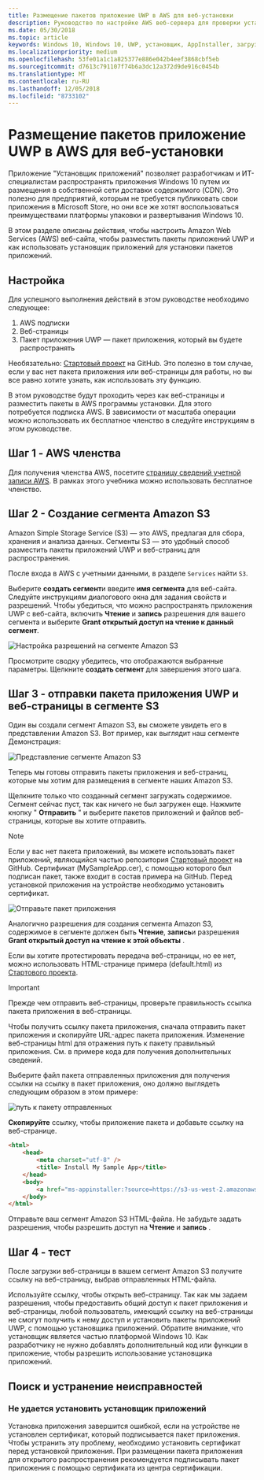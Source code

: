 ```yaml
---
title: Размещение пакетов приложение UWP в AWS для веб-установки
description: Руководство по настройке AWS веб-сервера для проверки установки приложений через приложение установщика приложений
ms.date: 05/30/2018
ms.topic: article
keywords: Windows 10, Windows 10, UWP, установщик, AppInstaller, загрузка неопубликованных приложений приложения, связанных с установлен, дополнительных пакетов, AWS
ms.localizationpriority: medium
ms.openlocfilehash: 53fe01a1c1a825377e886e042b4eef3868cbf5eb
ms.sourcegitcommit: d7613c791107f74b6a3dc12a372d9de916c0454b
ms.translationtype: MT
ms.contentlocale: ru-RU
ms.lasthandoff: 12/05/2018
ms.locfileid: "8733102"
---
```

# <a name="hosting-uwp-app-packages-on-aws-for-web-install"></a>Размещение пакетов приложение UWP в AWS для веб-установки

Приложение "Установщик приложений" позволяет разработчикам и ИТ-специалистам распространять приложения Windows 10 путем их размещения в собственной сети доставки содержимого (CDN). Это полезно для предприятий, которым не требуется публиковать свои приложения в Microsoft Store, но они все же хотят воспользоваться преимуществами платформы упаковки и развертывания Windows 10.

В этом разделе описаны действия, чтобы настроить Amazon Web Services (AWS) веб-сайта, чтобы разместить пакеты приложений UWP и как использовать установщик приложений для установки пакетов приложений.

## <a name="setup"></a>Настройка

Для успешного выполнения действий в этом руководстве необходимо следующее:
 
1. AWS подписки 
2. Веб-страницы
3. Пакет приложения UWP — пакет приложения, который вы будете распространять

Необязательно: [Стартовый проект](https://github.com/AppInstaller/MySampleWebApp) на GitHub. Это полезно в том случае, если у вас нет пакета приложения или веб-страницы для работы, но вы все равно хотите узнать, как использовать эту функцию.

В этом руководстве будут проходить через как веб-страницы и разместить пакеты в AWS программы установки. Для этого потребуется подписка AWS. В зависимости от масштаба операции можно использовать их бесплатное членство в следуйте инструкциям в этом руководстве. 

## <a name="step-1---aws-membership"></a>Шаг 1 - AWS членства
Для получения членства AWS, посетите [страницу сведений учетной записи AWS](https://aws.amazon.com/free/). В рамках этого учебника можно использовать бесплатное членство.

## <a name="step-2---create-an-amazon-s3-bucket"></a>Шаг 2 - Создание сегмента Amazon S3

Amazon Simple Storage Service (S3) — это AWS, предлагая для сбора, хранения и анализа данных. Сегменты S3 — это удобный способ разместить пакеты приложений UWP и веб-страниц для распространения. 

После входа в AWS с учетными данными, в разделе `Services` найти `S3`. 

Выберите **создать сегмент**и введите **имя сегмента** для веб-сайта. Следуйте инструкциям диалогового окна для задания свойств и разрешений. Чтобы убедиться, что можно распространять приложения UWP с веб-сайта, включить **Чтение** и **запись** разрешения для вашего сегмента и выберите **Grant открытый доступ на чтение к данный сегмент**.

![Настройка разрешений на сегменте Amazon S3](images/aws-permissions.png) 

Просмотрите сводку убедитесь, что отображаются выбранные параметры. Щелкните **создать сегмент** для завершения этого шага. 

## <a name="step-3---upload-uwp-app-package-and-web-pages-to-an-s3-bucket"></a>Шаг 3 - отправки пакета приложения UWP и веб-страницы в сегменте S3

Один вы создали сегмент Amazon S3, вы сможете увидеть его в представлении Amazon S3. Вот пример, как выглядит наш сегменте Демонстрация:

![Представление сегменте Amazon S3](images/aws-post-create.png)

Теперь мы готовы отправить пакеты приложения и веб-страниц, которые мы хотим для размещения в сегменте наших Amazon S3. 

Щелкните только что созданный сегмент загружать содержимое. Сегмент сейчас пуст, так как ничего не был загружен еще. Нажмите кнопку " **Отправить** " и выберите пакетов приложений и файлов веб-страницы, которые вы хотите отправить.

> [!NOTE]
> Если у вас нет пакета приложений, вы можете использовать пакет приложений, являющийся частью репозитория [Стартовый проект](https://github.com/AppInstaller/MySampleWebApp) на GitHub. Сертификат (MySampleApp.cer), с помощью которого был подписан пакет, также входит в состав примера на GitHub. Перед установкой приложения на устройстве необходимо установить сертификат.

![Отправьте пакет приложения](images/aws-upload-package.png)

Аналогично разрешения для создания сегмента Amazon S3, содержимое в сегменте должен быть **Чтение**, **запись**и разрешения **Grant открытый доступ на чтение к этой объекты** .

Если вы хотите протестировать передача веб-страницы, но ее нет, можно использовать HTML-странице примера (default.html) из [Стартового проекта](https://github.com/AppInstaller/MySampleWebApp/blob/master/MySampleWebApp/default.html).

> [!IMPORTANT]
> Прежде чем отправить веб-страницы, проверьте правильность ссылка пакета приложения в веб-страницы. 

Чтобы получить ссылку пакета приложения, сначала отправить пакет приложения и скопируйте URL-адрес пакета приложения. Изменение веб-страницы html для отражения путь к пакету правильный приложения. См. в примере кода для получения дополнительных сведений. 

Выберите файл пакета отправленных приложения для получения ссылки на ссылку в пакет приложения, оно должно выглядеть следующим образом в этом примере:

![путь к пакету отправленных](images/aws-package-path.png)

**Скопируйте** ссылку, чтобы приложение пакета и добавьте ссылку на веб-странице. 

```html
<html>
    <head>
        <meta charset="utf-8" />
        <title> Install My Sample App</title>
    </head>
    <body>
        <a href="ms-appinstaller:?source=https://s3-us-west-2.amazonaws.com/appinstaller-aws-demo/MySampleApp.appxbundle"> Install My Sample App</a>
    </body>
</html>
```
Отправьте ваш сегмент Amazon S3 HTML-файла. Не забудьте задать разрешения, чтобы разрешить доступ на **Чтение** и **запись** .

## <a name="step-4---test"></a>Шаг 4 - тест

После загрузки веб-страницы в вашем сегмент Amazon S3 получите ссылку на веб-страницу, выбрав отправленных HTML-файла.

Используйте ссылку, чтобы открыть веб-страницу. Так как мы задаем разрешения, чтобы предоставить общий доступ к пакет приложения и веб-страницы, любой пользователь, имеющий ссылку на веб-страницы не смогут получить к нему доступ и установить пакеты приложений UWP, с помощью установщика приложений. Обратите внимание, что установщик является частью платформой Windows 10. Как разработчику не нужно добавлять дополнительный код или функции в приложение, чтобы разрешить использование установщика приложений. 

## <a name="troubleshooting"></a>Поиск и устранение неисправностей

### <a name="app-installer-fails-to-install"></a>Не удается установить установщик приложений 

Установка приложения завершится ошибкой, если на устройстве не установлен сертификат, который подписывается пакет приложения. Чтобы устранить эту проблему, необходимо установить сертификат перед установкой приложения. При размещении пакета приложения для открытого распространения рекомендуется подписывать пакет приложения с помощью сертификата из центра сертификации. 


